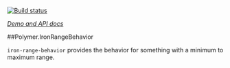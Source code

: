 
<!---

This README is automatically generated from the comments in these files:
iron-range-behavior.html

Edit those files, and our readme bot will duplicate them over here!
Edit this file, and the bot will squash your changes :)

The bot does some handling of markdown. Please file a bug if it does the wrong
thing! https://github.com/PolymerLabs/tedium/issues

-->

[![Build status](https://travis-ci.org/PolymerElements/iron-range-behavior.svg?branch=master)](https://travis-ci.org/PolymerElements/iron-range-behavior)

_[Demo and API docs](https://elements.polymer-project.org/elements/iron-range-behavior)_


##Polymer.IronRangeBehavior

`iron-range-behavior` provides the behavior for something with a minimum to maximum range.
